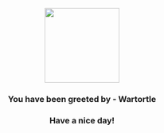 <p align="center">
            <img src="https://raw.githubusercontent.com/PokeAPI/sprites/master/sprites/pokemon/8.png" width="150" height="150">
          </p>
          <h3 align="center">You have been greeted by - <b>Wartortle</b></h3>
          <h3 align="center">Have a nice day!</h3>
        